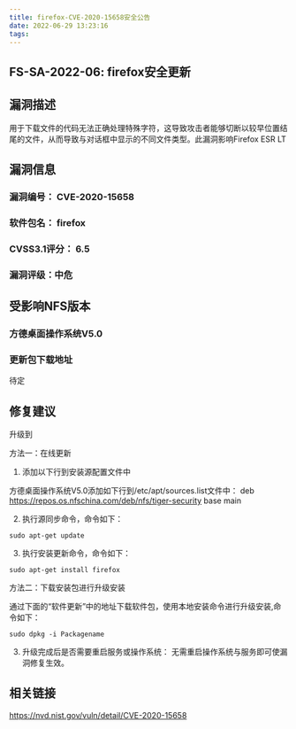 ```yaml
---
title: firefox-CVE-2020-15658安全公告
date: 2022-06-29 13:23:16
tags:
---
```

## FS-SA-2022-06: firefox安全更新

## 漏洞描述

用于下载文件的代码无法正确处理特殊字符，这导致攻击者能够切断以较早位置结尾的文件，从而导致与对话框中显示的不同文件类型。此漏洞影响Firefox ESR LT 

## 漏洞信息

###    漏洞编号： CVE-2020-15658

###    软件包名： firefox

###    CVSS3.1评分： 6.5

###    漏洞评级：中危

## 受影响NFS版本

###    方德桌面操作系统V5.0

### 更新包下载地址

待定

## 修复建议

升级到 

方法一：在线更新

1. 添加以下行到安装源配置文件中

方德桌面操作系统V5.0添加如下行到/etc/apt/sources.list文件中：
deb https://repos.os.nfschina.com/deb/nfs/tiger-security base main

2. 执行源同步命令，命令如下：

```
sudo apt-get update
```

3. 执行安装更新命令，命令如下：

```
sudo apt-get install firefox
```

方法二：下载安装包进行升级安装

通过下面的“软件更新”中的地址下载软件包，使用本地安装命令进行升级安装,命令如下：

```
sudo dpkg -i Packagename
```

3. 升级完成后是否需要重启服务或操作系统：
   无需重启操作系统与服务即可使漏洞修复生效。

## 相关链接

https://nvd.nist.gov/vuln/detail/CVE-2020-15658
